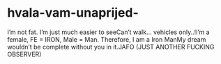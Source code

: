 # hvala-vam-unaprijed-
I’m not fat. I’m just much easier to seeCan’t walk… vehicles only..!I’m a female, FE = IRON, Male = Man. Therefore, I am a Iron ManMy dream wouldn’t be complete without you in it.JAFO (JUST ANOTHER FUCKING OBSERVER)
